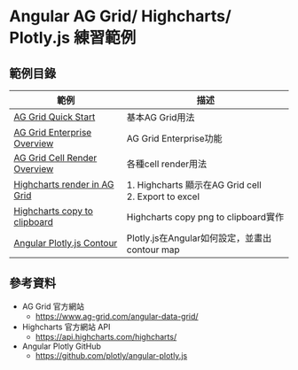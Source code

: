 # Angular AG Grid/ Highcharts/ Plotly.js 練習範例

## 範例目錄

| 範例                                                                 | 描述                                                   |
|--------------------------------------------------------------------|------------------------------------------------------|
| [AG Grid Quick Start](src/app/quickstart-guide)                    | 基本AG Grid用法                                          |
| [AG Grid Enterprise Overview](src/app/enterprise-overview)         | AG Grid Enterprise功能                                 |
| [AG Grid Cell Render Overview](src/app/cell-render-overview)       | 各種cell render用法                                      |
| [Highcharts render in AG Grid](src/app/highchart-in-grid-overview) | 1. Highcharts 顯示在AG Grid cell<br/>2. Export to excel |
| [Highcharts copy to clipboard](src/app/utils/highcharts-util.ts)   | Highcharts copy png to clipboard實作                   |
| [Angular Plotly.js Contour](src/app/plotly-contour)                | Plotly.js在Angular如何設定，並畫出contour map                 |

## 參考資料
+ AG Grid 官方網站
  + https://www.ag-grid.com/angular-data-grid/
+ Highcharts 官方網站 API
  + https://api.highcharts.com/highcharts/
+ Angular Plotly GitHub
  + https://github.com/plotly/angular-plotly.js

